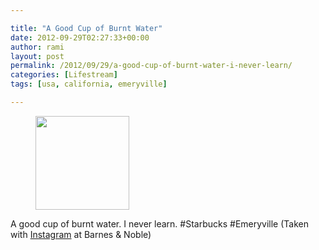 ```yaml
---

title: "A Good Cup of Burnt Water"
date: 2012-09-29T02:27:33+00:00
author: rami
layout: post
permalink: /2012/09/29/a-good-cup-of-burnt-water-i-never-learn/
categories: [Lifestream]
tags: [usa, california, emeryville]

---
```

<div id='gallery-96' class='gallery galleryid-1746 gallery-columns-3 gallery-size-thumbnail'>
  <figure class='gallery-item'> 
  
  <div class='gallery-icon landscape'>
    <a href='http://139.59.20.41/2012/09/29/a-good-cup-of-burnt-water-i-never-learn/attachment/1747/'><img width="150" height="150" src="http://139.59.20.41/wp-content/uploads/2012/09/tumblr_mb3atxM0mM1qb4qlko1_1280-150x150.jpg" class="attachment-thumbnail size-thumbnail" alt="" srcset="http://139.59.20.41/wp-content/uploads/2012/09/tumblr_mb3atxM0mM1qb4qlko1_1280-150x150.jpg 150w, http://139.59.20.41/wp-content/uploads/2012/09/tumblr_mb3atxM0mM1qb4qlko1_1280-300x300.jpg 300w, http://139.59.20.41/wp-content/uploads/2012/09/tumblr_mb3atxM0mM1qb4qlko1_1280-100x100.jpg 100w, http://139.59.20.41/wp-content/uploads/2012/09/tumblr_mb3atxM0mM1qb4qlko1_1280.jpg 612w" sizes="100vw" /></a>
  </div></figure>
</div>

A good cup of burnt water. I never learn. #Starbucks #Emeryville (Taken with [Instagram](http://instagram.com) at Barnes & Noble)
